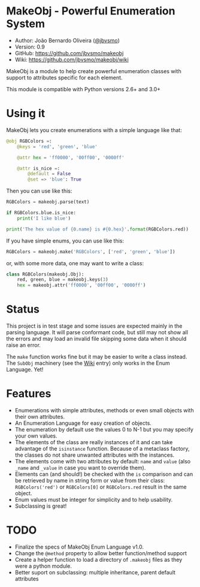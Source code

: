 MakeObj - Powerful Enumeration System
=====================================

* Author:    João Bernardo Oliveira ([@jbvsmo](http://twitter.com/jbvsmo))
* Version:   0.9
* GitHub:    <https://github.com/jbvsmo/makeobj>
* Wiki:      <https://github.com/jbvsmo/makeobj/wiki>

MakeObj is a module to help create powerful enumeration classes with support
to attributes specific for each element.

This module is compatible with Python versions 2.6+ and 3.0+

Using it
========

MakeObj lets you create enumerations with a simple language like that:

```python
@obj RGBColors =:
    @keys = 'red', 'green', 'blue'

    @attr hex = 'ff0000', '00ff00', '0000ff'

    @attr is_nice =:
        @default = False
        @set => 'blue': True
```

Then you can use like this:

```python
RGBColors = makeobj.parse(text)

if RGBColors.blue.is_nice:
    print('I like blue')

print('The hex value of {0.name} is #{0.hex}'.format(RGBColors.red))
```


If you have simple enums, you can use like this:

```python
RGBColors = makeobj.make('RGBColors', ['red', 'green', 'blue'])
```

or, with some more data, one may want to write a class:

```python
class RGBColors(makeobj.Obj):
    red, green, blue = makeobj.keys(3)
    hex = makeobj.attr('ff0000', '00ff00', '0000ff')
```

Status
======

This project is in test stage and some issues are expected mainly in the parsing language.
It will parse conformant code, but still may not show all the errors and may load an invalid
file skipping some data when it should raise an error.

The `make` function works fine but it may be easier to write a class instead. The
`SubObj` machinery (see the [Wiki](https://github.com/jbvsmo/makeobj/wiki/Enum-Language) entry)
only works in the Enum Language. Yet!



Features
========

 * Enumerations with simple attributes, methods or even small objects with their own attributes.
 * An Enumeration Language for easy creation of objects.
 * The enumeration by default use the values 0 to N-1 but you may specify your own values.
 * The elements of the class are really instances of it and can take advantage of the `isinstance`
   function. Because of a metaclass factory, the classes do not share unwanted attributes with
   the instances.
 * The elements come with two attributes by default: `name` and `value` (also `_name` and `_value`
   in case you want to override them).
 * Elements can (and should!) be checked with the `is` comparison and can be retrieved by name in string
   form or value from their class: `RGBColors('red')` or `RGBColors[0]` or `RGBColors.red` result in the
   same object.
 * Enum values must be integer for simplicity and to help usability.
 * Subclassing is great!

TODO
====

 * Finalize the specs of MakeObj Enum Language v1.0.
 * Change the `@method` property to allow better function/method support
 * Create a helper function to load a directory of `.makeobj` files as they
   were a python module.
 * Better suport on subclassing: multiple inheritance, parent default attributes